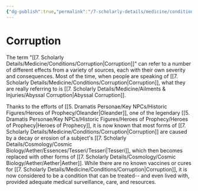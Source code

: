 ```yaml
---
{"dg-publish":true,"permalink":"/7-scholarly-details/medicine/conditions/corruption/","noteIcon":""}
---
```


# Corruption

The term "[[7. Scholarly Details/Medicine/Conditions/Corruption\|Corruption]]" can refer to a number of different effects from a variety of sources, each with their own severity and consequences. Most of the time, when people are speaking of [[7. Scholarly Details/Medicine/Conditions/Corruption\|Corruption]], what they are really referring to is [[7. Scholarly Details/Medicine/Ailments & Injuries/Abyssal Corruption\|Abyssal Corruption]]. 

Thanks to the efforts of [[5. Dramatis Personae/Key NPCs/Historic Figures/Heroes of Prophecy/Oleander\|Oleander]], one of the legendary [[5. Dramatis Personae/Key NPCs/Historic Figures/Heroes of Prophecy/Heroes of Prophecy\|Heroes of Prophecy]], it is now known that most forms of [[7. Scholarly Details/Medicine/Conditions/Corruption\|Corruption]] are caused by a decay or erosion of a subject's [[7. Scholarly Details/Cosmology/Cosmic Biology/Aether/Essences/Tesseri/Tesseri\|Tesseri]], which then becomes replaced with other forms of [[7. Scholarly Details/Cosmology/Cosmic Biology/Aether/Aether\|Aether]]. While there are no known vaccines or cures for [[7. Scholarly Details/Medicine/Conditions/Corruption\|Corruption]], it is now considered to be a condition that can be treated-- and even lived with, provided adequate medical surveillance, care, and resources. 

